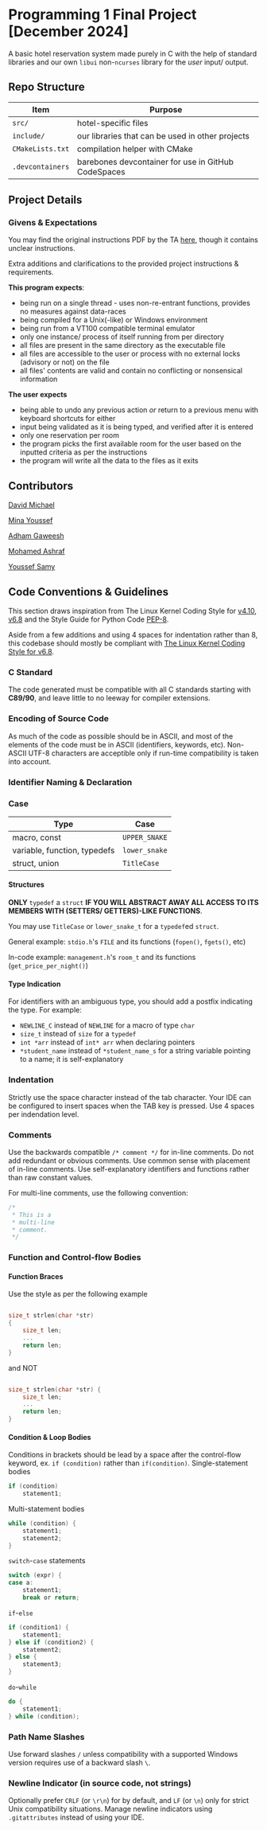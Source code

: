 # Programming 1 Final Project [December 2024]

A basic hotel reservation system made purely in C with the help of standard libraries and our own `libui` non-`ncurses` library for the _user_ input/ output.

## Repo Structure
| Item | Purpose |
|------|---------|
| `src/` | hotel-specific files |
| `include/` | our libraries that can be used in other projects |
| `CMakeLists.txt` | compilation helper with CMake |
| `.devcontainers` | barebones devcontainer for use in GitHub CodeSpaces |

## Project Details

### Givens & Expectations
You may find the original instructions PDF by the TA [here](https://github.com/y-samy/programming-1-final-project/blob/main/Instructions.pdf), though it contains unclear instructions.

Extra additions and clarifications to the provided project instructions & requirements.

**This program expects**:
- being run on a single thread - uses non-re-entrant functions, provides no measures against data-races
- being compiled for a Unix(-like) or Windows environment
- being run from a VT100 compatible terminal emulator
- only one instance/ process of itself running from per directory
- all files are present in the same directory as the executable file
- all files are accessible to the user or process with no external locks (advisory or not) on the file
- all files' contents are valid and contain no conflicting or nonsensical information

**The user expects**
- being able to undo any previous action *or* return to a previous menu with keyboard shortcuts for either
- input being validated as it is being typed, and verified after it is entered
- only one reservation per room
- the program picks the first available room for the user based on the inputted criteria as per the instructions
- the program will write all the data to the files as it exits

## Contributors
[David Michael](https://github.com/davidyassa)

[Mina Youssef](https://github.com/minawashere)

[Adham Gaweesh](https://github.com/CosmicBreadCat)

[Mohamed Ashraf](https://github.com/mashraf282)

[Youssef Samy](https://github.com/y-samy)


## Code Conventions & Guidelines
This section draws inspiration from The Linux Kernel Coding Style for [v4.10](https://www.kernel.org/doc/html/v4.10/process/coding-style.html#typedefs), [v6.8](https://www.kernel.org/doc/html/v6.8/process/coding-style.html) and the Style Guide for Python Code [PEP-8](https://peps.python.org/pep-0008/).

Aside from a few additions and using 4 spaces for indentation rather than 8, this codebase should mostly be compliant with [The Linux Kernel Coding Style for v6.8](https://www.kernel.org/doc/html/v6.8/process/coding-style.html).

### C Standard
The code generated must be compatible with all C standards starting with **C89/90**, and leave little to no leeway for compiler extensions.

### Encoding of Source Code
As much of the code as possible should be in ASCII, and most of the elements of the code must be in ASCII (identifiers, keywords, etc). Non-ASCII UTF-8 characters are acceptible only if run-time compatibility is taken into account.

### Identifier Naming & Declaration

### Case

| Type | Case |
|------|------|
| macro, const | `UPPER_SNAKE` |
| variable, function, typedefs | `lower_snake` |
| struct, union | `TitleCase` |

#### Structures
**ONLY** `typedef` a `struct` **IF YOU WILL ABSTRACT AWAY ALL ACCESS TO ITS MEMBERS WITH (SETTERS/ GETTERS)-LIKE FUNCTIONS**.

You may use `TitleCase` or `lower_snake_t` for a `typedef`ed `struct`.

General example: `stdio.h`'s `FILE` and its functions (`fopen()`, `fgets()`, etc)

In-code example: `management.h`'s `room_t` and its functions (`get_price_per_night()`)

#### Type Indication
For identifiers with an ambiguous type, you should add a postfix indicating the type. For example:
- `NEWLINE_C` instead of `NEWLINE` for a macro of type `char`
- `size_t` instead of `size` for a `typedef`
- `int *arr` instead of `int* arr` when declaring pointers
- `*student_name` instead of `*student_name_s` for a string variable pointing to a name; it is self-explanatory

### Indentation
Strictly use the space character instead of the tab character. Your IDE can be configured to insert spaces when the TAB key is pressed.
Use 4 spaces per indendation level.

### Comments
Use the backwards compatible `/* comment */` for in-line comments.
Do not add redundant or obvious comments. Use common sense with placement of in-line comments.
Use self-explanatory identifiers and functions rather than raw constant values.

For multi-line comments, use the following convention:
```c
/*
 * This is a
 * multi-line
 * comment.
 */
```
### Function and Control-flow Bodies

#### Function Braces
Use the style as per the following example
```c

size_t strlen(char *str)
{
    size_t len;
    ...
    return len;
}

```
and NOT
```c

size_t strlen(char *str) {
    size_t len;
    ...
    return len;
}

```

#### Condition & Loop Bodies
Conditions in brackets should be lead by a space after the control-flow keyword, ex. `if (condition)` rather than `if(condition)`.
Single-statement bodies
```c
if (condition)
    statement1;
```
Multi-statement bodies
```c
while (condition) {
    statement1;
    statement2;
}
```
`switch`-`case` statements
```c
switch (expr) {
case a:
    statement1;
    break or return;
```
`if`-`else`
```c
if (condition1) {
    statement1;
} else if (condition2) {
    statement2;
} else {
    statement3;
}
```
`do`-`while`
```c
do {
    statement1;
} while (condition);
```

### Path Name Slashes
Use forward slashes `/` unless compatibility with a supported Windows version requires use of a backward slash `\`.

### Newline Indicator (in source code, not strings)
Optionally prefer `CRLF` (or `\r\n`) for by default, and `LF` (or `\n`) only for strict Unix compatibility situations. Manage newline indicators using `.gitattributes` instead of using your IDE.
